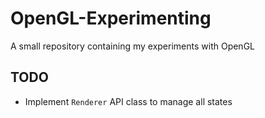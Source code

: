 # OpenGL-Experimenting

A small repository containing my experiments with OpenGL

## TODO

- Implement `Renderer` API class to manage all states